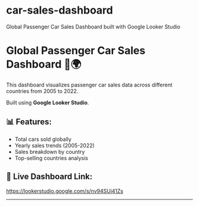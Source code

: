 # car-sales-dashboard
Global Passenger Car Sales Dashboard built with Google Looker Studio

# Global Passenger Car Sales Dashboard 🚗🌍

This dashboard visualizes passenger car sales data across different countries from 2005 to 2022.

Built using **Google Looker Studio**.

## 📊 Features:
- Total cars sold globally
- Yearly sales trends (2005-2022)
- Sales breakdown by country
- Top-selling countries analysis

## 📎 Live Dashboard Link:
https://lookerstudio.google.com/s/nv94SUj41Zs


---
